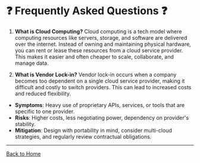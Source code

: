 # ❓ Frequently Asked Questions ❓

1. **What is Cloud Computing?**
Cloud computing is a tech model where computing resources like servers, storage, and software are delivered over the internet. Instead of owning and maintaining physical hardware, you can rent or lease these resources from a cloud service provider. This makes it easier and often cheaper to scale, collaborate, and manage data.

2. **What is Vendor Lock-in?**
Vendor lock-in occurs when a company becomes too dependent on a single cloud service provider, making it difficult and costly to switch providers. This can lead to increased costs and reduced flexibility.

- **Symptoms**: Heavy use of proprietary APIs, services, or tools that are specific to one provider.
- **Risks**: Higher costs, less negotiating power, dependency on provider's stability.
- **Mitigation**: Design with portability in mind, consider multi-cloud strategies, and regularly review contractual obligations.


- - -
[Back to Home](index.md)